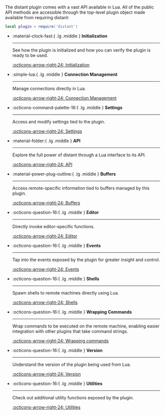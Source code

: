 The distant plugin comes with a vast API available in Lua. All of the public
API methods are accessible through the top-level plugin object made available
from requiring distant:

```lua
local plugin = require('distant')
```

<div class="grid cards" markdown>

-   :material-clock-fast:{ .lg .middle } __Initialization__

    ---

    See how the plugin is initialized and how you can verify the plugin is
    ready to be used.

    [:octicons-arrow-right-24: Initialization](initialization)

-   :simple-lua:{ .lg .middle } __Connection Management__

    ---

    Manage connections directly in Lua.

    [:octicons-arrow-right-24: Connection Management](connections)

-   :octicons-command-palette-16:{ .lg .middle } __Settings__

    ---

    Access and modify settings tied to the plugin.

    [:octicons-arrow-right-24: Settings](settings)

-   :material-folder:{ .lg .middle } __API__

    ---

    Explore the full power of distant through a Lua interface to its API.

    [:octicons-arrow-right-24: API](api)

-   :material-power-plug-outline:{ .lg .middle } __Buffers__

    ---

    Access remote-specific information tied to buffers managed by this plugin.

    [:octicons-arrow-right-24: Buffers](buffers)

-   :octicons-question-16:{ .lg .middle } __Editor__

    ---

    Directly invoke editor-specific functions.

    [:octicons-arrow-right-24: Editor](editor)

-   :octicons-question-16:{ .lg .middle } __Events__

    ---

    Tap into the events exposed by the plugin for greater insight and control.

    [:octicons-arrow-right-24: Events](events)

-   :octicons-question-16:{ .lg .middle } __Shells__

    ---

    Spawn shells to remote machines directly using Lua.

    [:octicons-arrow-right-24: Shells](shells)

-   :octicons-question-16:{ .lg .middle } __Wrapping Commands__

    ---

    Wrap commands to be executed on the remote machine, enabling easier
    integration with other plugins that take command strings.

    [:octicons-arrow-right-24: Wrapping commands](wrapping)

-   :octicons-question-16:{ .lg .middle } __Version__

    ---

    Understand the version of the plugin being used from Lua.

    [:octicons-arrow-right-24: Version](version)

-   :octicons-question-16:{ .lg .middle } __Utilities__

    ---

    Check out additional utility functions exposed by the plugin.

    [:octicons-arrow-right-24: Utilities](utilities)

</div>
